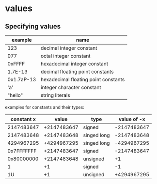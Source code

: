 # values

## Specifying values

| example    | name                                 |
| ---------- | ------------------------------------ |
| 123        | decimal integer constant             |
| 077        | octal integer constant               |
| 0xFFFF     | hexadecimal integer constant         |
| 1.7E-13    | decimal floating point constants     |
| 0x1.7aP-13 | hexadecimal floating point constants |
| 'a'        | integer character constant           |
| "hello"    | string literals                      |

examples for constants and their types:

| constant x | value       | type        | value of -x |
| ---------- | ----------- | ----------- | ----------- |
| 2147483647 | +2147483647 | signed      | -2147483647 |
| 2147483648 | +2147483648 | singed long | -2147483648 |
| 4294967295 | +4294967295 | singed long | -4294967295 |
| 0x7FFFFFFF | +2147483647 | signed      | -2147483647 |
| 0x80000000 | +2147483648 | unsigned    | +1          |
| 1          | +1          | signed      | -1          |
| 1U         | +1          | unsigned    | +4294967295 |

